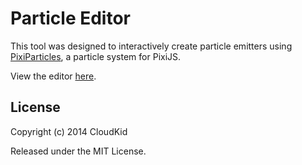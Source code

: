 Particle Editor
==============

This tool was designed to interactively create particle emitters using [PixiParticles](https://github.com/CloudKidStudio/PixiParticles), a particle system for PixiJS.

View the editor [here](http://cloudkidstudio.github.io/ParticleEditor/).


## License

Copyright (c) 2014 CloudKid

Released under the MIT License.
